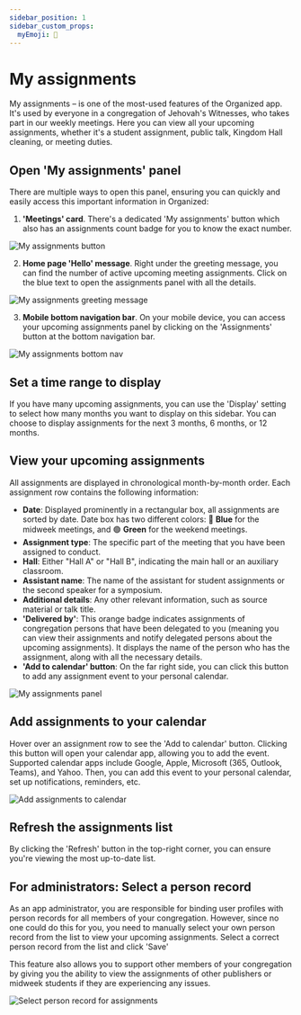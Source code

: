 ```yaml
---
sidebar_position: 1
sidebar_custom_props: 
  myEmoji: 📝
---
```


# My assignments

My assignments – is one of the most-used features of the Organized app. It's used by everyone in a congregation of Jehovah's Witnesses, who takes part in our weekly meetings. Here you can view all your upcoming assignments, whether it's a student assignment, public talk, Kingdom Hall cleaning, or meeting duties.

## Open 'My assignments' panel

There are multiple ways to open this panel, ensuring you can quickly and easily access this important information in Organized:

1. **'Meetings' card**. There's a dedicated 'My assignments' button which also has an assignments count badge for you to know the exact number.

![My assignments button](./img/open-metting-card.png)

2. **Home page 'Hello' message**. Right under the greeting message, you can find the number of active upcoming meeting assignments. Click on the blue text to open the assignments panel with all the details.

![My assignments greeting message](./img/open-greeting.png)

3. **Mobile bottom navigation bar**. On your mobile device, you can access your upcoming assignments panel by clicking on the 'Assignments' button at the bottom navigation bar.

![My assignments bottom nav](./img/open-mobile-navbar.png)

## Set a time range to display

If you have many upcoming assignments, you can use the 'Display' setting to select how many months you want to display on this sidebar. You can choose to display assignments for the next 3 months, 6 months, or 12 months.

## View your upcoming assignments

All assignments are displayed in chronological month-by-month order. Each assignment row contains the following information:

- **Date**: Displayed prominently in a rectangular box, all assignments are sorted by date. Date box has two different colors: 🔵 **Blue** for the midweek meetings, and 🟢  **Green** for the weekend meetings.
- **Assignment type**: The specific part of the meeting that you have been assigned to conduct.
- **Hall**: Either "Hall A" or "Hall B", indicating the main hall or an auxiliary classroom.
- **Assistant name**: The name of the assistant for student assignments or the second speaker for a symposium.
- **Additional details**: Any other relevant information, such as source material or talk title.
- **'Delivered by'**: This orange badge indicates assignments of congregation persons that have been delegated to you (meaning you can view their assignments and notify delegated persons about the upcoming assignments). It displays the name of the person who has the assignment, along with all the necessary details.
- **'Add to calendar' button**: On the far right side, you can click this button to add any assignment event to your personal calendar.

![My assignments panel](./img/my-assignments-panel.png)

## Add assignments to your calendar

Hover over an assignment row to see the 'Add to calendar' button. Clicking this button will open your calendar app, allowing you to add the event. Supported calendar apps include Google, Apple, Microsoft (365, Outlook, Teams), and Yahoo. Then, you can add this event to your personal calendar, set up notifications, reminders, etc.

![Add assignments to calendar](./img/add-to-calendar-hover.gif)

## Refresh the assignments list

By clicking the 'Refresh' button in the top-right corner, you can ensure you're viewing the most up-to-date list.

## For administrators: Select a person record

As an app administrator, you are responsible for binding user profiles with person records for all members of your congregation. However, since no one could do this for you, you need to manually select your own person record from the list to view your upcoming assignments. Select a correct person record from the list and click 'Save'

This feature also allows you to support other members of your congregation by giving you the ability to view the assignments of other publishers or midweek students if they are experiencing any issues.

![Select person record for assignments](./img/assignment-person-record.png)
